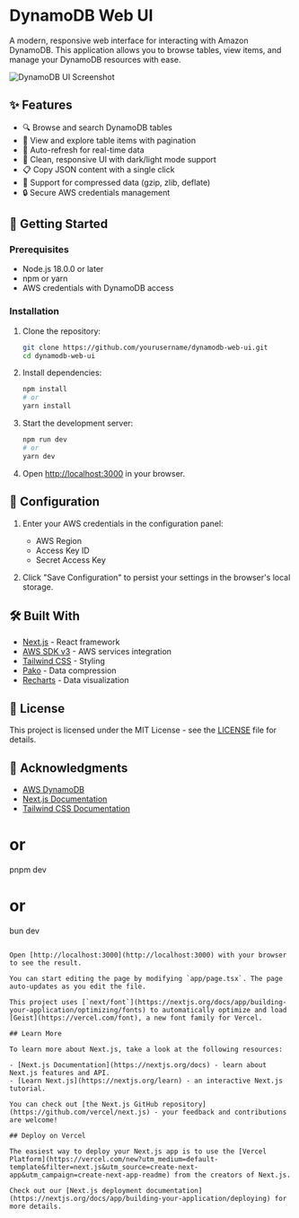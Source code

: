 # DynamoDB Web UI

A modern, responsive web interface for interacting with Amazon DynamoDB. This application allows you to browse tables, view items, and manage your DynamoDB resources with ease.

![DynamoDB UI Screenshot](https://via.placeholder.com/800x500.png?text=DynamoDB+UI+Screenshot)

## ✨ Features

- 🔍 Browse and search DynamoDB tables
- 📝 View and explore table items with pagination
- 🔄 Auto-refresh for real-time data
- 🎨 Clean, responsive UI with dark/light mode support
- 📋 Copy JSON content with a single click
- 🔄 Support for compressed data (gzip, zlib, deflate)
- 🔒 Secure AWS credentials management

## 🚀 Getting Started

### Prerequisites

- Node.js 18.0.0 or later
- npm or yarn
- AWS credentials with DynamoDB access

### Installation

1. Clone the repository:
   ```bash
   git clone https://github.com/yourusername/dynamodb-web-ui.git
   cd dynamodb-web-ui
   ```

2. Install dependencies:
   ```bash
   npm install
   # or
   yarn install
   ```

3. Start the development server:
   ```bash
   npm run dev
   # or
   yarn dev
   ```

4. Open [http://localhost:3000](http://localhost:3000) in your browser.

## 🔧 Configuration

1. Enter your AWS credentials in the configuration panel:
   - AWS Region
   - Access Key ID
   - Secret Access Key

2. Click "Save Configuration" to persist your settings in the browser's local storage.

## 🛠️ Built With

- [Next.js](https://nextjs.org/) - React framework
- [AWS SDK v3](https://aws.amazon.com/sdk-for-javascript/) - AWS services integration
- [Tailwind CSS](https://tailwindcss.com/) - Styling
- [Pako](https://github.com/nodeca/pako) - Data compression
- [Recharts](https://recharts.org/) - Data visualization

## 📄 License

This project is licensed under the MIT License - see the [LICENSE](LICENSE) file for details.

## 🙏 Acknowledgments

- [AWS DynamoDB](https://aws.amazon.com/dynamodb/)
- [Next.js Documentation](https://nextjs.org/docs)
- [Tailwind CSS Documentation](https://tailwindcss.com/docs)
# or
pnpm dev
# or
bun dev
```

Open [http://localhost:3000](http://localhost:3000) with your browser to see the result.

You can start editing the page by modifying `app/page.tsx`. The page auto-updates as you edit the file.

This project uses [`next/font`](https://nextjs.org/docs/app/building-your-application/optimizing/fonts) to automatically optimize and load [Geist](https://vercel.com/font), a new font family for Vercel.

## Learn More

To learn more about Next.js, take a look at the following resources:

- [Next.js Documentation](https://nextjs.org/docs) - learn about Next.js features and API.
- [Learn Next.js](https://nextjs.org/learn) - an interactive Next.js tutorial.

You can check out [the Next.js GitHub repository](https://github.com/vercel/next.js) - your feedback and contributions are welcome!

## Deploy on Vercel

The easiest way to deploy your Next.js app is to use the [Vercel Platform](https://vercel.com/new?utm_medium=default-template&filter=next.js&utm_source=create-next-app&utm_campaign=create-next-app-readme) from the creators of Next.js.

Check out our [Next.js deployment documentation](https://nextjs.org/docs/app/building-your-application/deploying) for more details.
